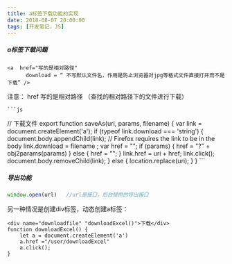 ```yaml
---
title: a标签下载功能的实现
date: 2018-08-07 20:00:00
tags: [开发笔记，JS]
---
```


##### a标签下载问题

```h5
<a  href="写的是相对路径"  
      download = “ 不写默认文件名，作用是防止浏览器对jpg等格式文件直接打开而不是下载” />
```

注意：  href 写的是相对路径 （查找的相对路径下的文件进行下载）

    ```js
// 下载文件
export function saveAs(uri, params, filename) {
	var link = document.createElement('a');
	if (typeof link.download === 'string') {
		document.body.appendChild(link); // Firefox requires the link to be in the body
		link.download = filename ;
		var href = "";
		if (params) {
			href = "?" + obj2params(params)
		} else {
			href = "";
		}
		link.href = uri + href;
		link.click();
		document.body.removeChild(link);
	} else {
		location.replace(uri);
	}
}
    ```



##### 导出功能

```js
window.open(url)   //url是接口，后台提供的导出接口
```



另一种情况是创建div标签，动态创建a标签：
```
<div name="downloadfile" "downloadExcel()">下载</div>
function downloadExcel() {
    let a = document.createElement('a')
    a.href ="/user/downloadExcel"
    a.click();
} 
```

